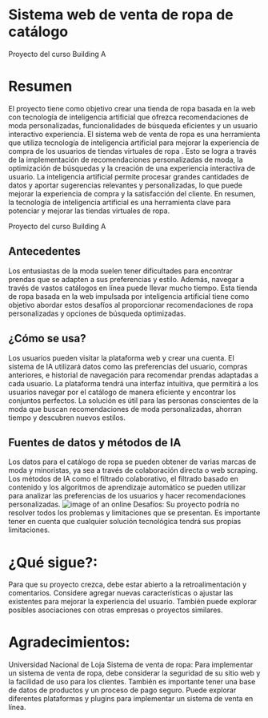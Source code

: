 # Sistema web de venta de ropa de catálogo
Proyecto del curso Building A
# Resumen
El proyecto tiene como objetivo crear una tienda de ropa basada en la web con tecnología de inteligencia artificial que ofrezca recomendaciones de moda personalizadas, funcionalidades de búsqueda eficientes y un usuario interactivo experiencia. 
El sistema web de venta de ropa es una herramienta que utiliza tecnología de inteligencia artificial para mejorar la experiencia de compra de los usuarios de tiendas virtuales de ropa . Esto se logra a través de la implementación de recomendaciones personalizadas de moda, la optimización de búsquedas y la creación de una experiencia interactiva de usuario. La inteligencia artificial permite procesar grandes cantidades de datos y aportar sugerencias relevantes y personalizadas, lo que puede mejorar la experiencia de compra y la satisfacción del cliente. 
En resumen, la tecnología de inteligencia artificial es una herramienta clave para potenciar y mejorar las tiendas virtuales de ropa.

Proyecto del curso Building A

## Antecedentes 
Los entusiastas de la moda suelen tener dificultades para encontrar prendas que se adapten a sus preferencias y estilo. Además, navegar a través de vastos catálogos en línea puede llevar mucho tiempo. Esta tienda de ropa basada en la web impulsada por inteligencia artificial tiene como objetivo abordar estos desafíos al proporcionar recomendaciones de ropa personalizadas y opciones de búsqueda optimizadas. 
## ¿Cómo se usa? 
Los usuarios pueden visitar la plataforma web y crear una cuenta. El sistema de IA utilizará datos como las preferencias del usuario, compras anteriores, e historial de navegación para recomendar prendas adaptadas a cada usuario. La plataforma tendrá una interfaz intuitiva, que permitirá a los usuarios navegar por el catálogo de manera eficiente y encontrar los conjuntos perfectos. La solución es útil para las personas conscientes de la moda que buscan recomendaciones de moda personalizadas, ahorran tiempo y descubren nuevos estilos.
## Fuentes de datos y métodos de IA 
Los datos para el catálogo de ropa se pueden obtener de varias marcas de moda y minoristas, ya sea a través de colaboración directa o web scraping. Los métodos de IA como el filtrado colaborativo, el filtrado basado en contenido y los algoritmos de aprendizaje automático se pueden utilizar para analizar las preferencias de los usuarios y hacer recomendaciones personalizadas.
![image of an online ](https://loyverse.com/sites/all/themes/loyversecom/images/industrie/es/fashion/boutique-pos.png)
Desafíos: Su proyecto podría no resolver todos los problemas y limitaciones que se presentan. Es importante tener en cuenta que cualquier solución tecnológica tendrá sus propias limitaciones.

# ¿Qué sigue?: 
Para que su proyecto crezca, debe estar abierto a la retroalimentación y comentarios. Considere agregar nuevas características o ajustar las existentes para mejorar la experiencia del usuario. También puede explorar posibles asociaciones con otras empresas o proyectos similares.

# Agradecimientos:
Universidad Nacional de Loja
Sistema de venta de ropa: Para implementar un sistema de venta de ropa, debe considerar la seguridad de su sitio web y la facilidad de uso para los clientes. También es importante tener una base de datos de productos y un proceso de pago seguro. Puede explorar diferentes plataformas y plugins para implementar un sistema de venta en línea.
